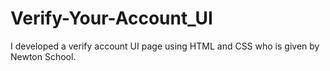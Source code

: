 # Verify-Your-Account_UI
I developed a verify account UI page using HTML and CSS who is given by Newton School.
